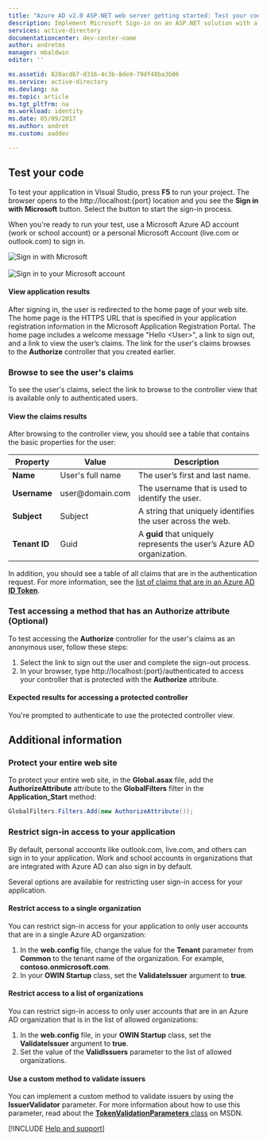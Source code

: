```yaml
---
title: "Azure AD v2.0 ASP.NET web server getting started: Test your code | Microsoft Docs"
description: Implement Microsoft Sign-in on an ASP.NET solution with a web browser-based application by using OpenID Connect standard.
services: active-directory
documentationcenter: dev-center-name
author: andretms
manager: mbaldwin
editor: ''

ms.assetid: 820acdb7-d316-4c3b-8de9-79df48ba3b06
ms.service: active-directory
ms.devlang: na
ms.topic: article
ms.tgt_pltfrm: na
ms.workload: identity
ms.date: 05/09/2017
ms.author: andret
ms.custom: aaddev

---
```

## Test your code

To test your application in Visual Studio, press **F5** to run your project. The browser opens to the http://<span></span>localhost:{port} location and you see the **Sign in with Microsoft** button. Select the button to start the sign-in process.

When you're ready to run your test, use a Microsoft Azure AD account (work or school account) or a personal Microsoft Account (<span>live.</span>com or <span>outlook.</span>com) to sign in.

![Sign in with Microsoft](media/active-directory-serversidewebapp-aspnetwebappowin-test/aspnetbrowsersignin.png)
<br/><br/>
![Sign in to your Microsoft account](media/active-directory-serversidewebapp-aspnetwebappowin-test/aspnetbrowsersignin2.png)

#### View application results
After signing in, the user is redirected to the home page of your web site. The home page is the HTTPS URL that is specified in your application registration information in the Microsoft Application Registration Portal. The home page includes a welcome message "Hello \<User>", a link to sign out, and a link to view the user’s claims. The link for the user's claims browses to the **Authorize** controller that you created earlier.

### Browse to see the user's claims
To see the user's claims, select the link to browse to the controller view that is available only to authenticated users.

#### View the claims results
After browsing to the controller view, you should see a table that contains the basic properties for the user:

|Property |Value |Description |
|---|---|---|
|**Name** |User's full name | The user’s first and last name.
|**Username** |user<span>@domain.com</span> | The username that is used to identify the user.
|**Subject** |Subject |A string that uniquely identifies the user across the web.|
|**Tenant ID** |Guid | A **guid** that uniquely represents the user’s Azure AD organization.|

In addition, you should see a table of all claims that are in the authentication request. For more information, see the [list of claims that are in an Azure AD **ID Token**](https://docs.microsoft.com/azure/active-directory/develop/active-directory-token-and-claims).


### Test accessing a method that has an Authorize attribute (Optional)
To test accessing the **Authorize** controller for the user's claims as an anonymous user, follow these steps:
1. Select the link to sign out the user and complete the sign-out process.
2. In your browser, type http://<span></span>localhost:{port}/authenticated to access your controller that is protected with the **Authorize** attribute.

#### Expected results for accessing a protected controller
You're prompted to authenticate to use the protected controller view.

## Additional information

<!--start-collapse-->
### Protect your entire web site
To protect your entire web site, in the **Global.asax** file, add the **AuthorizeAttribute** attribute to the **GlobalFilters** filter in the **Application_Start** method:

```csharp
GlobalFilters.Filters.Add(new AuthorizeAttribute());
```
<!--end-collapse-->

### Restrict sign-in access to your application
By default, personal accounts like outlook.com, live.com, and others can sign in to your application. Work and school accounts in organizations that are integrated with Azure AD can also sign in by default.

Several options are available for restricting user sign-in access for your application.

#### Restrict access to a single organization
You can restrict sign-in access for your application to only user accounts that are in a single Azure AD organization:
1. In the **web.config** file, change the value for the **Tenant** parameter from **Common** to the tenant name of the organization. For example, **contoso.onmicrosoft.com**.
2. In your **OWIN Startup** class, set the **ValidateIssuer** argument to **true**.

#### Restrict access to a list of organizations
You can restrict sign-in access to only user accounts that are in an Azure AD organization that is in the list of allowed organizations:
1. In the **web.config** file, in your **OWIN Startup** class, set the **ValidateIssuer** argument to **true**.
2. Set the value of the **ValidIssuers** parameter to the list of allowed organizations.

#### Use a custom method to validate issuers
You can implement a custom method to validate issuers by using the **IssuerValidator** parameter. For more information about how to use this parameter, read about the [**TokenValidationParameters** class](https://msdn.microsoft.com/library/system.identitymodel.tokens.tokenvalidationparameters.aspx) on MSDN.

[!INCLUDE  [Help and support](../../../../includes/active-directory-develop-help-support-include.md)]